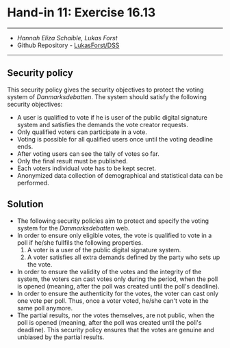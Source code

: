 # Hand-in 11: Exercise 16.13
___
* *Hannah Eliza Schaible, Lukas Forst*
* Github Repository - [LukasForst/DSS](https://github.com/LukasForst/DSS/tree/master/handins/)
___

## Security policy

This security policy gives the security objectives to protect the voting system of _Danmarksdebatten_.
The system should satisfy the following security objectives:

* A user is qualified to vote if he is user of the public digital signature system and satisfies the demands the vote creator requests.
* Only qualified voters can participate in a vote.
* Voting is possible for all qualified users once until the voting deadline ends.
* After voting users can see the tally of votes so far.
* Only the final result must be published.
* Each voters individual vote has to be kept secret.
* Anonymized data collection of demographical and statistical data can be performed.

## Solution
- The following security policies aim to protect and specify the voting system for the _Danmarksdebatten_ web.
- In order to ensure only eligible votes, the vote is qualified to vote in a poll if he/she fullfils the following properties.
    1. A voter is a user of the public digital signature system.
    2. A voter satisfies all extra demands defined by the party who sets up the vote.
- In order to ensure the validity of the votes and the integrity of the system, the voters can cast votes only during the period, when the poll is opened (meaning, after the poll was created until the poll's deadline).
- In order to ensure the authenticity for the votes, the voter can cast only one vote per poll. Thus, once a voter voted, he/she can't vote in the same poll anymore.
- The partial results, nor the votes themselves, are not public, when the poll is opened (meaning, after the poll was created until the poll's deadline). This security policy ensures that the votes are genuine and unbiased by the partial results.

